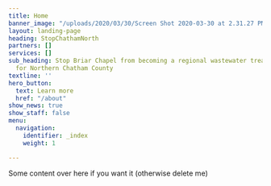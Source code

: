 ```yaml
---
title: Home
banner_image: "/uploads/2020/03/30/Screen Shot 2020-03-30 at 2.31.27 PM.png"
layout: landing-page
heading: StopChathamNorth
partners: []
services: []
sub_heading: Stop Briar Chapel from becoming a regional wastewater treatment plant
  for Northern Chatham County
textline: ''
hero_button:
  text: Learn more
  href: "/about"
show_news: true
show_staff: false
menu:
  navigation:
    identifier: _index
    weight: 1

---
```

Some content over here if you want it (otherwise delete me)